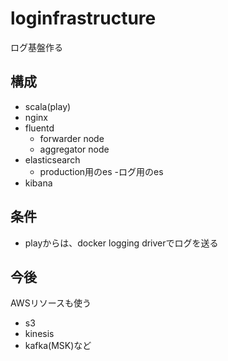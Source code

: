 # loginfrastructure
ログ基盤作る


## 構成
- scala(play)
- nginx
- fluentd
  - forwarder node
  - aggregator node
- elasticsearch
  - production用のes
  -ログ用のes
- kibana

## 条件
- playからは、docker logging driverでログを送る


## 今後
AWSリソースも使う
  - s3
  - kinesis
  - kafka(MSK)など 

